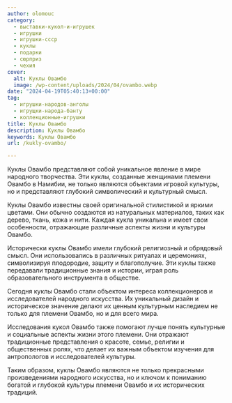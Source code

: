 ```yaml
---
author: olomouc
category:
  - выставки-кукол-и-игрушек
  - игрушки
  - игрушки-ссср
  - куклы
  - подарки
  - сюрприз
  - чехия
cover:
  alt: Куклы Овамбо
  image: /wp-content/uploads/2024/04/ovambo.webp
date: "2024-04-19T05:40:13+00:00"
tag:
  - игрушки-народов-анголы
  - игрущки-народа-банту
  - коллекционные-игрушки
title: Куклы Овамбо
description: Куклы Овамбо
keywords: Куклы Овамбо
url: /kukly-ovambo/

---
```

Куклы Овамбо представляют собой уникальное явление в мире народного творчества. Эти куклы, созданные женщинами племени Овамбо в Намибии, не только являются объектами игровой культуры, но и представляют глубокий символический и культурный смысл.

Куклы Овамбо известны своей оригинальной стилистикой и яркими цветами. Они обычно создаются из натуральных материалов, таких как дерево, ткань, кожа и нити. Каждая кукла уникальна и имеет свои особенности, отражающие различные аспекты жизни и культуры Овамбо.

Исторически куклы Овамбо имели глубокий религиозный и обрядовый смысл. Они использовались в различных ритуалах и церемониях, символизируя плодородие, защиту и благополучие. Эти куклы также передавали традиционные знания и истории, играя роль образовательного инструмента в обществе.

Сегодня куклы Овамбо стали объектом интереса коллекционеров и исследователей народного искусства. Их уникальный дизайн и историческое значение делают их ценным культурным наследием не только для племени Овамбо, но и для всего мира.

Исследования кукол Овамбо также помогают лучше понять культурные и социальные аспекты жизни этого племени. Они отражают традиционные представления о красоте, семье, религии и общественных ролях, что делает их важным объектом изучения для антропологов и исследователей культуры.

Таким образом, куклы Овамбо являются не только прекрасными произведениями народного искусства, но и ключом к пониманию богатой и глубокой культуры племени Овамбо и их исторических традиций.

